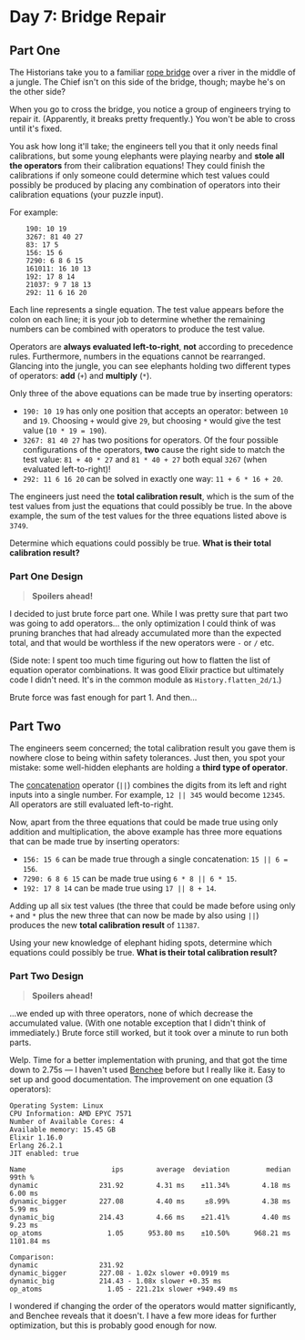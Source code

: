 # Day 7: Bridge Repair

## Part One

The Historians take you to a familiar
[rope bridge](../../advent-2022/day-09) over a
river in the middle of a jungle. The Chief isn't on this side of the
bridge, though; maybe he's on the other side?

When you go to cross the bridge, you notice a group of engineers trying
to repair it. (Apparently, it breaks pretty frequently.) You won't be
able to cross until it's fixed.

You ask how long it'll take; the engineers tell you that it only needs
final calibrations, but some young elephants were playing nearby and
**stole all the operators** from their calibration equations! They could
finish the calibrations if only someone could determine which test
values could possibly be produced by placing any combination of
operators into their calibration equations (your puzzle input).

For example:

```
    190: 10 19
    3267: 81 40 27
    83: 17 5
    156: 15 6
    7290: 6 8 6 15
    161011: 16 10 13
    192: 17 8 14
    21037: 9 7 18 13
    292: 11 6 16 20
```

Each line represents a single equation. The test value appears before
the colon on each line; it is your job to determine whether the
remaining numbers can be combined with operators to produce the test
value.

Operators are **always evaluated left-to-right**, **not** according to
precedence rules. Furthermore, numbers in the equations cannot be
rearranged. Glancing into the jungle, you can see elephants holding two
different types of operators: **add** (`+`) and **multiply** (`*`).

Only three of the above equations can be made true by inserting
operators:

-   `190: 10 19` has only one position that accepts an operator: between
    `10` and `19`. Choosing `+` would give `29`, but choosing `*` would
    give the test value (`10 * 19 = 190`).
-   `3267: 81 40 27` has two positions for operators. Of the four
    possible configurations of the operators, **two** cause the right side
    to match the test value: `81 + 40 * 27` and `81 * 40 + 27` both
    equal `3267` (when evaluated left-to-right)!
-   `292: 11 6 16 20` can be solved in exactly one way:
    `11 + 6 * 16 + 20`.

The engineers just need the **total calibration result**, which is the sum
of the test values from just the equations that could possibly be true.
In the above example, the sum of the test values for the three equations
listed above is `3749`.

Determine which equations could possibly be true. **What is their total
calibration result?**

### Part One Design

> **Spoilers ahead!**

I decided to just brute force part one. While I was pretty sure that part
two was going to add operators... the only optimization I could think of
was pruning branches that had already accumulated more than the expected
total, and that would be worthless if the new operators were `-` or `/` etc.

(Side note: I spent too much time figuring out how to flatten the list of
equation operator combinations. It was good Elixir practice but ultimately
code I didn't need. It's in the common module as `History.flatten_2d/1`.)

Brute force was fast enough for part 1. And then...

## Part Two

The engineers seem concerned; the total calibration result you gave them
is nowhere close to being within safety tolerances. Just then, you spot
your mistake: some well-hidden elephants are holding a **third type of
operator**.

The [concatenation](https://en.wikipedia.org/wiki/Concatenation)
operator (`||`) combines the digits from its left and right inputs into
a single number. For example, `12 || 345` would become `12345`. All
operators are still evaluated left-to-right.

Now, apart from the three equations that could be made true using only
addition and multiplication, the above example has three more equations
that can be made true by inserting operators:

-   `156: 15 6` can be made true through a single concatenation:
    `15 || 6 = 156`.
-   `7290: 6 8 6 15` can be made true using `6 * 8 || 6 * 15`.
-   `192: 17 8 14` can be made true using `17 || 8 + 14`.

Adding up all six test values (the three that could be made before using
only `+` and `*` plus the new three that can now be made by also using
`||`) produces the new **total calibration result** of `11387`.

Using your new knowledge of elephant hiding spots, determine which
equations could possibly be true. **What is their total calibration
result?**

### Part Two Design

> **Spoilers ahead!**

...we ended up with three operators, none of which decrease the accumulated
value. (With one notable exception that I didn't think of immediately.)
Brute force still worked, but it took over a minute to run both parts.

Welp. Time for a better implementation with pruning, and that got the time
down to 2.75s — I haven't used
[Benchee](https://github.com/bencheeorg/benchee)
before but I really like it. Easy to set up and good documentation. The
improvement on one equation (3 operators):

```
Operating System: Linux
CPU Information: AMD EPYC 7571
Number of Available Cores: 4
Available memory: 15.45 GB
Elixir 1.16.0
Erlang 26.2.1
JIT enabled: true

Name                     ips        average  deviation         median         99th %
dynamic               231.92        4.31 ms    ±11.34%        4.18 ms        6.00 ms
dynamic_bigger        227.08        4.40 ms     ±8.99%        4.38 ms        5.99 ms
dynamic_big           214.43        4.66 ms    ±21.41%        4.40 ms        9.23 ms
op_atoms                1.05      953.80 ms    ±10.50%      968.21 ms     1101.84 ms

Comparison:
dynamic               231.92
dynamic_bigger        227.08 - 1.02x slower +0.0919 ms
dynamic_big           214.43 - 1.08x slower +0.35 ms
op_atoms                1.05 - 221.21x slower +949.49 ms
```

I wondered if changing the order of the operators would matter significantly,
and Benchee reveals that it doesn't. I have a few more ideas for further
optimization, but this is probably good enough for now.
